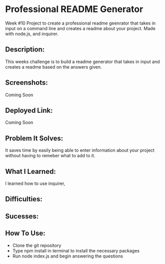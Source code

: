 # Professional README Generator 
Week #10 Project to create a professional readme geenrator that takes in input on a command line and creates a readme about your project. Made with node.js, and inquirer. 

## Description:
This weeks challenge is to build a readme generator that takes in input and creates a readme based on the answers given. 

## Screenshots:
Coming Soon

## Deployed Link:
Coming Soon

## Problem It Solves:
It saves time by easily being able to enter information about your project without having to remeber what to add to it. 

## What I Learned:
I learned how to use inquirer, 

## Difficulties:

## Sucesses:

## How To Use:
- Clone the git repository
- Type npm install in terminal to install the necessary packages
- Run node index.js and begin answering the questions

